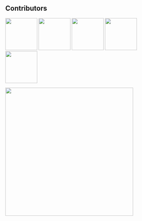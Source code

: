 ## Contributors 
<img src="https://github.com/LorenzoZInna.png" width="100px;"/> <img src="https://github.com/Nil-Barcons.png" width="100px;"/> <img src="https://github.com/nmatalka.png" width="100px;"/> <img src="https://github.com/danecks.png" width="100px;"/> <img src="https://github.com/jb-paris.png" width="100px;"/>


<img src="https://i.ibb.co/zmQtvMC/pixlr-image-generator-68b61a8a-955b-4905-bbad-404ee04bd9fb.png" width="400px;"/>
